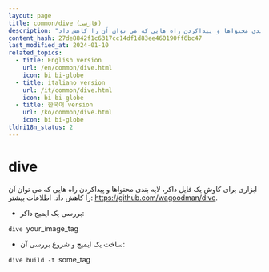 ```yaml
---
layout: page
title: common/dive (فارسی)
description: "ابزاری برای کاوش یک فایل داکر، لایه بندی محتواها و پیداکردن راه هایی که می توان آن را کاهش داد."
content_hash: 27de8842f1c6317cc14df1d83ee460190ff6bc47
last_modified_at: 2024-01-10
related_topics:
  - title: English version
    url: /en/common/dive.html
    icon: bi bi-globe
  - title: italiano version
    url: /it/common/dive.html
    icon: bi bi-globe
  - title: 한국어 version
    url: /ko/common/dive.html
    icon: bi bi-globe
tldri18n_status: 2
---
```

# dive

ابزاری برای کاوش یک فایل داکر، لایه بندی محتواها و پیداکردن راه هایی که می توان آن را کاهش داد.
اطلاعات بیشتر: <https://github.com/wagoodman/dive>.

- بررسی یک ایمیج داکر:

`dive `<span class="tldr-var badge badge-pill bg-dark-lm bg-white-dm text-white-lm text-dark-dm font-weight-bold">your_image_tag</span>

- ساخت یک ایمیج و شروع بررسی آن:

`dive build -t `<span class="tldr-var badge badge-pill bg-dark-lm bg-white-dm text-white-lm text-dark-dm font-weight-bold">some_tag</span>
